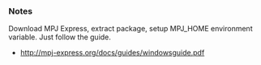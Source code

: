 ### Notes

Download MPJ Express, extract package, setup MPJ_HOME environment variable. Just follow the guide.

* http://mpj-express.org/docs/guides/windowsguide.pdf